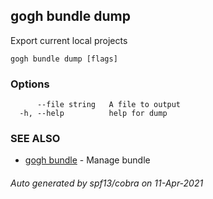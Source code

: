 ## gogh bundle dump

Export current local projects

```
gogh bundle dump [flags]
```

### Options

```
      --file string   A file to output
  -h, --help          help for dump
```

### SEE ALSO

* [gogh bundle](gogh_bundle.md)	 - Manage bundle

###### Auto generated by spf13/cobra on 11-Apr-2021
